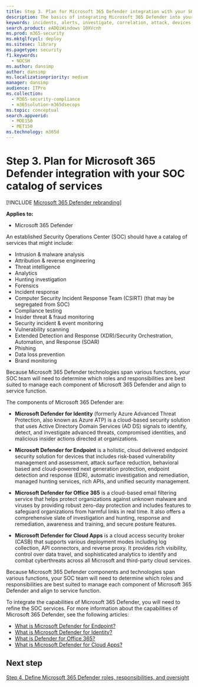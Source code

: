 ```yaml
---
title: Step 3. Plan for Microsoft 365 Defender integration with your SOC catalog of services
description: The basics of integrating Microsoft 365 Defender into your security operations catalog of services.
keywords: incidents, alerts, investigate, correlation, attack, devices, users, identities, identity, mailbox, email, 365, microsoft, m365, incident response, cyber-attack, secops, security operations, soc
search.product: eADQiWindows 10XVcnh
ms.prod: m365-security
ms.mktglfcycl: deploy
ms.sitesec: library
ms.pagetype: security
f1.keywords: 
  - NOCSH
ms.author: dansimp
author: dansimp
ms.localizationpriority: medium
manager: dansimp
audience: ITPro
ms.collection: 
  - M365-security-compliance
  - m365solution-m365dsecops
ms.topic: conceptual
search.appverid: 
  - MOE150
  - MET150
ms.technology: m365d
---
```

# Step 3. Plan for Microsoft 365 Defender integration with your SOC catalog of services

[!INCLUDE [Microsoft 365 Defender rebranding](../includes/microsoft-defender.md)]

**Applies to:**
- Microsoft 365 Defender

An established Security Operations Center (SOC) should have a catalog of services that might include:

- Intrusion & malware analysis
- Attribution & reverse engineering
- Threat intelligence
- Analytics
- Hunting investigation
- Forensics
- Incident response 
- Computer Security Incident Response Team (CSIRT) (that may be segregated from SOC) 
- Compliance testing
- Insider threat & fraud monitoring
- Security incident & event monitoring 
- Vulnerability scanning
- Extended Detection and Response (XDR)/Security Orchestration, Automation, and Response (SOAR)
- Phishing
- Data loss prevention
- Brand monitoring

Because Microsoft 365 Defender technologies span various functions, your SOC team will need to determine which roles and responsibilities are best suited to manage each component of Microsoft 365 Defender and align to service function.

The components of Microsoft 365 Defender are:

- **Microsoft Defender for Identity** (formerly Azure Advanced Threat Protection, also known as Azure ATP) is a cloud-based security solution that uses Active Directory Domain Services (AD DS) signals to identify, detect, and investigate advanced threats, compromised identities, and malicious insider actions directed at organizations.

- **Microsoft Defender for Endpoint** is a holistic, cloud delivered endpoint security solution for devices that includes risk-based vulnerability management and assessment, attack surface reduction, behavioral based and cloud-powered next generation protection, endpoint detection and response (EDR), automatic investigation and remediation, managed hunting services, rich APIs, and unified security management.

 - **Microsoft Defender for Office 365** is a cloud-based email filtering service that helps protect organizations against unknown malware and viruses by providing robust zero-day protection and includes features to safeguard organizations from harmful links in real time. It also offers a comprehensive slate of investigation and hunting, response and remediation, awareness and training, and secure posture features.

- **Microsoft Defender for Cloud Apps** is a cloud access security broker (CASB) that supports various deployment modes including log collection, API connectors, and reverse proxy. It provides rich visibility, control over data travel, and sophisticated analytics to identify and combat cyberthreats across all Microsoft and third-party cloud services.

Because Microsoft 365 Defender components and technologies span various functions, your SOC team will need to determine which roles and responsibilities are best suited to manage each component of Microsoft 365 Defender and align to service function.

To integrate the capabilities of Microsoft 365 Defender, you will need to refine the SOC services. For more information about the capabilities of Microsoft 365 Defender, see the following articles:

- [What is Microsoft Defender for Endpoint?](/microsoft-365/security/defender-endpoint/microsoft-defender-endpoint)
- [What is Microsoft Defender for Identity?](/defender-for-identity/what-is)
- [What is Defender for Office 365?](/microsoft-365/security/defender/microsoft-365-defender)
- [What is Microsoft Defender for Cloud Apps?](/cloud-app-security/what-is-cloud-app-security)

## Next step

[Step 4. Define Microsoft 365 Defender roles, responsibilities, and oversight](integrate-microsoft-365-defender-secops-roles.md)
